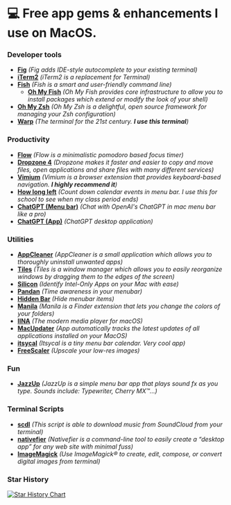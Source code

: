 # 💻 Free app gems & enhancements I use on MacOS.
                
### Developer tools
+ [**Fig**](https://fig.io/ "Fig") *(Fig adds IDE-style autocomplete to your existing terminal)*
+ [ **iTerm2**](https://iterm2.com/ " iTerm2") *(iTerm2 is a replacement for Terminal)*
+ [**Fish**](https://fishshell.com/ "Fish") *(Fish is a smart and user-friendly command line)*
    + [**Oh My Fish**](https://github.com/oh-my-fish/oh-my-fish "Oh My Fish") *(Oh My Fish provides core infrastructure to allow you to install packages which extend or modify the look of your shell)*
+ [**Oh My Zsh**](https://ohmyz.sh/ "Oh My Zsh") *(Oh My Zsh is a delightful, open source framework for managing your Zsh configuration)*
+ [**Warp**](https://www.warp.dev/) *(The terminal for the 21st century. **I use this terminal**)*

### Productivity
+ [**Flow**](https://flowapp.info/ "**Flow**") *(Flow is a minimalistic pomodoro based focus timer)*
+ [**Dropzone 4**](https://apps.apple.com/us/app/dropzone-4/id1485052491 "**Dropzone**") *(Dropzone makes it faster and easier to copy and move files, open applications and share files with many different services)*
+ [**Vimium**](https://github.com/philc/vimium "**Vimium**") *(Vimium is a browser extension that provides keyboard-based navigation. **I highly recommend it**)*
+ [**How long left**](https://apps.apple.com/us/app/how-long-left/id1388832966?mt=12) *(Count down calendar events in menu bar. I use this for school to see when my class period ends)*
+ [**ChatGPT (Menu bar)**](https://github.com/KittenYang/ChatGPT-Mac-MenuBar) *(Chat with OpenAI's ChatGPT in mac menu bar like a pro)*
+ [**ChatGPT (App)**](https://github.com/lencx/ChatGPT) *(ChatGPT desktop application)*

### Utilities
+ [**AppCleaner**](https://freemacsoft.net/appcleaner/ "AppCleaner") *(AppCleaner is a small application which allows you to thoroughly uninstall unwanted apps)*
+ [**Tiles**](https://freemacsoft.net/tiles/ "Tiles") *(Tiles is a window manager which allows you to easily reorganize windows by dragging them to the edges of the screen)*
+ [**Silicon**](https://github.com/DigiDNA/Silicon "**Silicon**") *(Identify Intel-Only Apps on your Mac with ease)*
+ [**Pandan**](https://apps.apple.com/app/id1569600264 "**Pandan**") *(Time awareness in your menubar)*
+ [**Hidden Bar**](https://apps.apple.com/us/app/hidden-bar/id1452453066 "**Hidden Bar**") *(Hide menubar items)*
+ [**Manila**](https://github.com/neilsardesai/Manila "**Manila**") *(Manila is a Finder extension that lets you change the colors of your folders)*
+ [**IINA**](https://iina.io/ "**IINA**") *(The modern media player for macOS)*
+ [**MacUpdater**](https://www.corecode.io/macupdater/index.html "**MacUpdater**") *(App automatically tracks the latest updates of all applications installed on your MacOS)*
+ [**itsycal**](https://www.mowglii.com/itsycal/ "**itsycal**") *(Itsycal is a tiny menu bar calendar. Very cool app)*
+ [**FreeScaler**](https://apps.apple.com/us/app/freescaler/id6443796196 "**FreeScaler**") *(Upscale your low-res images)*

### Fun
+ [**JazzUp**](https://www.irradiatedsoftware.com/labs/) *(JazzUp is a simple menu bar app that plays sound fx as you type. Sounds include: Typewriter, Cherry MX™...)*

### Terminal Scripts
+ **[scdl](https://github.com/flyingrub/scdl "scdl")** *(This script is able to download music from SoundCloud from your terminal)*
+ [**nativefier**](https://github.com/nativefier/nativefier "**nativefier**") *(Nativefier is a command-line tool to easily create a “desktop app” for any web site with minimal fuss)*
+ [**ImageMagick**](https://imagemagick.org/script/index.php "**ImageMagick**") *(Use ImageMagick® to create, edit, compose, or convert digital images from terminal)*

### Star History

[![Star History Chart](https://api.star-history.com/svg?repos=svenko99/MacOS-free-apps-gems&type=Date)](https://star-history.com/#svenko99/MacOS-free-apps-gems&Date)
